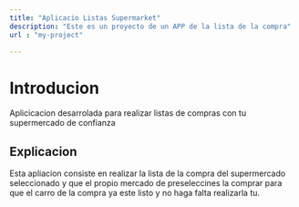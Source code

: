 ```yaml
---
title: "Aplicacio Listas Supermarket"
description: "Este es un proyecto de un APP de la lista de la compra"
url : "my-project"

---
```


# Introducion
Aplicicacion desarrolada para realizar listas de compras con tu supermercado de confianza

## Explicacion
Esta apliacion consiste en realizar la lista de la compra del supermercado seleccionado y que el propio mercado de preseleccines la comprar para que el carro de la compra ya este listo y no haga falta realizarla tu.